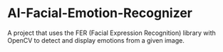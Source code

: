 # AI-Facial-Emotion-Recognizer
A project that uses the FER (Facial Expression Recognition) library with OpenCV to detect and display emotions from a given image.
